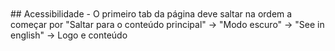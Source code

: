 <br>
<br>
## Acessibilidade
- O primeiro tab da página deve saltar na ordem a começar por "Saltar para o conteúdo principal" -> "Modo escuro" -> "See in english" -> Logo e conteúdo
<br>
<br>
<br>
<br>

